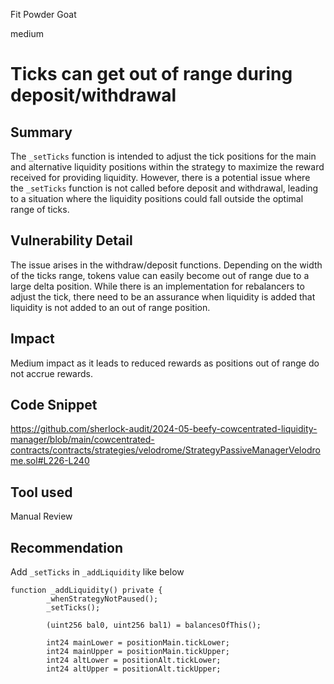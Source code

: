 Fit Powder Goat

medium

# Ticks can get out of range during deposit/withdrawal

## Summary
The `_setTicks` function is intended to adjust the tick positions for the main and alternative liquidity positions within the strategy to maximize the reward received for providing liquidity. However, there is a potential issue where the `_setTicks` function is not called before deposit and withdrawal, leading to a situation where the liquidity positions could fall outside the optimal range of ticks.

## Vulnerability Detail

The issue arises in the withdraw/deposit functions. Depending on the width of the ticks range, tokens value can easily become out of range due to a large delta position. While there is an implementation for rebalancers to adjust the tick, there need to be an assurance when liquidity is added that liquidity is not added to an out of range position.

## Impact

Medium impact as it leads to reduced rewards as positions out of range do not accrue rewards.

## Code Snippet

https://github.com/sherlock-audit/2024-05-beefy-cowcentrated-liquidity-manager/blob/main/cowcentrated-contracts/contracts/strategies/velodrome/StrategyPassiveManagerVelodrome.sol#L226-L240

## Tool used

Manual Review

## Recommendation

Add `_setTicks` in `_addLiquidity` like below

```solidity
function _addLiquidity() private {
        _whenStrategyNotPaused();
        _setTicks();

        (uint256 bal0, uint256 bal1) = balancesOfThis();

        int24 mainLower = positionMain.tickLower;
        int24 mainUpper = positionMain.tickUpper;
        int24 altLower = positionAlt.tickLower;
        int24 altUpper = positionAlt.tickUpper;

```

